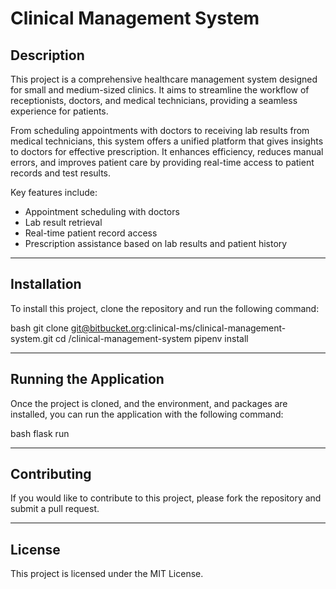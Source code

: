 # Clinical Management System

## Description
This project is a comprehensive healthcare management system designed for small and medium-sized clinics. It aims to streamline the workflow of receptionists, doctors, and medical technicians, providing a seamless experience for patients.

From scheduling appointments with doctors to receiving lab results from medical technicians, this system offers a unified platform that gives insights to doctors for effective prescription. It enhances efficiency, reduces manual errors, and improves patient care by providing real-time access to patient records and test results.

Key features include:
- Appointment scheduling with doctors
- Lab result retrieval
- Real-time patient record access
- Prescription assistance based on lab results and patient history

---
## Installation
To install this project, clone the repository and run the following command:

bash git clone git@bitbucket.org:clinical-ms/clinical-management-system.git cd /clinical-management-system pipenv install

---
## Running the Application
Once the project is cloned, and the environment, and packages are installed, you can run the application with the following command:

bash flask run

---
## Contributing
If you would like to contribute to this project, please fork the repository and submit a pull request.

---
## License
This project is licensed under the MIT License.
